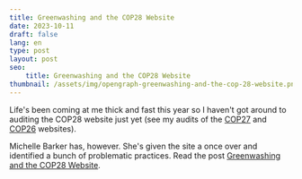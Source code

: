 ```yaml
---
title: Greenwashing and the COP28 Website
date: 2023-10-11
draft: false
lang: en
type: post
layout: post
seo:
    title: Greenwashing and the COP28 Website
thumbnail: /assets/img/opengraph-greenwashing-and-the-cop-28-website.png
---
```


Life's been coming at me thick and fast this year so I haven't got around to auditing the COP28 website just yet (see my audits of the [COP27](https://fershad.com/writing/cop27-egypt-a-webpage-sustainability-review/) and [COP26](https://fershad.com/writing/cop26-a-quick-sustainability-check/) websites).

Michelle Barker has, however. She's given the site a once over and identified a bunch of problematic practices. Read the post [Greenwashing and the COP28 Website](https://css-irl.info/greenwashing-and-the-cop28-website/).
